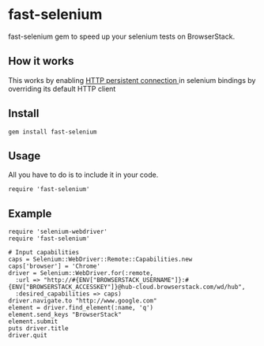 # fast-selenium

fast-selenium gem to speed up your selenium tests on BrowserStack.

## How it works

This works by enabling [HTTP persistent connection ](https://en.wikipedia.org/wiki/HTTP_persistent_connection) in selenium bindings by overriding its default HTTP client

## Install

    gem install fast-selenium

## Usage

All you have to do is to include it in your code. 

    require 'fast-selenium'

## Example

```
require 'selenium-webdriver'
require 'fast-selenium'

# Input capabilities
caps = Selenium::WebDriver::Remote::Capabilities.new
caps['browser'] = 'Chrome'
driver = Selenium::WebDriver.for(:remote,
  :url => "http://#{ENV["BROWSERSTACK_USERNAME"]}:#{ENV["BROWSERSTACK_ACCESSKEY"]}@hub-cloud.browserstack.com/wd/hub",
  :desired_capabilities => caps)
driver.navigate.to "http://www.google.com"
element = driver.find_element(:name, 'q')
element.send_keys "BrowserStack"
element.submit
puts driver.title
driver.quit
```

